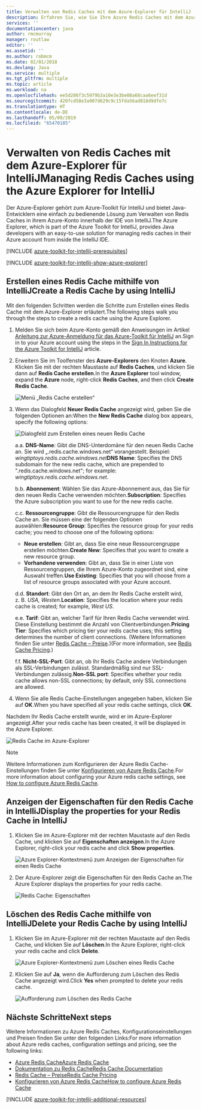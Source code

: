 ```yaml
---
title: Verwalten von Redis Caches mit dem Azure-Explorer für IntelliJ
description: Erfahren Sie, wie Sie Ihre Azure Redis Caches mit dem Azure-Explorer für IntelliJ verwalten.
services: ''
documentationcenter: java
author: rmcmurray
manager: routlaw
editor: ''
ms.assetid: ''
ms.author: robmcm
ms.date: 02/01/2018
ms.devlang: Java
ms.service: multiple
ms.tgt_pltfrm: multiple
ms.topic: article
ms.workload: na
ms.openlocfilehash: ee5d286f3c5979b3a10e3e3be08a68caa6eef31d
ms.sourcegitcommit: 420fcd58e3a907d629c9c15fda56ad818d9dfe7c
ms.translationtype: HT
ms.contentlocale: de-DE
ms.lasthandoff: 05/09/2019
ms.locfileid: "65470185"
---
```

# <a name="managing-redis-caches-using-the-azure-explorer-for-intellij"></a><span data-ttu-id="6a679-103">Verwalten von Redis Caches mit dem Azure-Explorer für IntelliJ</span><span class="sxs-lookup"><span data-stu-id="6a679-103">Managing Redis Caches using the Azure Explorer for IntelliJ</span></span>

<span data-ttu-id="6a679-104">Der Azure-Explorer gehört zum Azure-Toolkit für IntelliJ und bietet Java-Entwicklern eine einfach zu bedienende Lösung zum Verwalten von Redis Caches in ihrem Azure-Konto innerhalb der IDE von IntelliJ.</span><span class="sxs-lookup"><span data-stu-id="6a679-104">The Azure Explorer, which is part of the Azure Toolkit for IntelliJ, provides Java developers with an easy-to-use solution for managing redis caches in their Azure account from inside the IntelliJ IDE.</span></span>

[!INCLUDE [azure-toolkit-for-intellij-prerequisites](../includes/azure-toolkit-for-intellij-prerequisites.md)]

[!INCLUDE [azure-toolkit-for-intellij-show-azure-explorer](../includes/azure-toolkit-for-intellij-show-azure-explorer.md)]

## <a name="create-a-redis-cache-by-using-intellij"></a><span data-ttu-id="6a679-105">Erstellen eines Redis Cache mithilfe von IntelliJ</span><span class="sxs-lookup"><span data-stu-id="6a679-105">Create a Redis Cache by using IntelliJ</span></span>

<span data-ttu-id="6a679-106">Mit den folgenden Schritten werden die Schritte zum Erstellen eines Redis Cache mit dem Azure-Explorer erläutert.</span><span class="sxs-lookup"><span data-stu-id="6a679-106">The following steps walk you through the steps to create a redis cache using the Azure Explorer.</span></span>

1. <span data-ttu-id="6a679-107">Melden Sie sich beim Azure-Konto gemäß den Anweisungen im Artikel [Anleitung zur Azure-Anmeldung für das Azure-Toolkit für IntelliJ] an.</span><span class="sxs-lookup"><span data-stu-id="6a679-107">Sign in to your Azure account using the steps in the [Sign In Instructions for the Azure Toolkit for IntelliJ] article.</span></span>

1. <span data-ttu-id="6a679-108">Erweitern Sie im Toolfenster des **Azure-Explorers** den Knoten **Azure**. Klicken Sie mit der rechten Maustaste auf **Redis Caches**, und klicken Sie dann auf **Redis Cache erstellen**.</span><span class="sxs-lookup"><span data-stu-id="6a679-108">In the **Azure Explorer** tool window, expand the **Azure** node, right-click **Redis Caches**, and then click **Create Redis Cache**.</span></span>

   ![Menü „Redis Cache erstellen“][CR01]

1. <span data-ttu-id="6a679-110">Wenn das Dialogfeld **Neuer Redis Cache** angezeigt wird, geben Sie die folgenden Optionen an:</span><span class="sxs-lookup"><span data-stu-id="6a679-110">When the **New Redis Cache** dialog box appears, specify the following options:</span></span>

   ![Dialogfeld zum Erstellen eines neuen Redis Cache][CR02]

   <span data-ttu-id="6a679-112">a.</span><span class="sxs-lookup"><span data-stu-id="6a679-112">a.</span></span> <span data-ttu-id="6a679-113">**DNS-Name**: Gibt die DNS-Unterdomäne für den neuen Redis Cache an. Sie wird „.redis.cache.windows.net“ vorangestellt. Beispiel: *wingtiptoys.redis.cache.windows.net*</span><span class="sxs-lookup"><span data-stu-id="6a679-113">**DNS Name**: Specifies the DNS subdomain for the new redis cache, which are prepended to ".redis.cache.windows.net"; for example: *wingtiptoys.redis.cache.windows.net*.</span></span>

   <span data-ttu-id="6a679-114">b.</span><span class="sxs-lookup"><span data-stu-id="6a679-114">b.</span></span> <span data-ttu-id="6a679-115">**Abonnement**: Wählen Sie das Azure-Abonnement aus, das Sie für den neuen Redis Cache verwenden möchten.</span><span class="sxs-lookup"><span data-stu-id="6a679-115">**Subscription**: Specifies the Azure subscription you want to use for the new redis cache.</span></span>

   <span data-ttu-id="6a679-116">c.</span><span class="sxs-lookup"><span data-stu-id="6a679-116">c.</span></span> <span data-ttu-id="6a679-117">**Ressourcengruppe**: Gibt die Ressourcengruppe für den Redis Cache an. Sie müssen eine der folgenden Optionen auswählen:</span><span class="sxs-lookup"><span data-stu-id="6a679-117">**Resource Group**: Specifies the resource group for your redis cache; you need to choose one of the following options:</span></span> 
      * <span data-ttu-id="6a679-118">**Neue erstellen**: Gibt an, dass Sie eine neue Ressourcengruppe erstellen möchten.</span><span class="sxs-lookup"><span data-stu-id="6a679-118">**Create New**: Specifies that you want to create a new resource group.</span></span> 
      * <span data-ttu-id="6a679-119">**Vorhandene verwenden**: Gibt an, dass Sie in einer Liste von Ressourcengruppen, die Ihrem Azure-Konto zugeordnet sind, eine Auswahl treffen.</span><span class="sxs-lookup"><span data-stu-id="6a679-119">**Use Existing**: Specifies that you will choose from a list of resource groups associated with your Azure account.</span></span> 

   <span data-ttu-id="6a679-120">d.</span><span class="sxs-lookup"><span data-stu-id="6a679-120">d.</span></span> <span data-ttu-id="6a679-121">**Standort**: Gibt den Ort an, an dem Ihr Redis Cache erstellt wird, z. B. *USA, Westen*.</span><span class="sxs-lookup"><span data-stu-id="6a679-121">**Location**: Specifies the location where your redis cache is created; for example, *West US*.</span></span>

   <span data-ttu-id="6a679-122">e.</span><span class="sxs-lookup"><span data-stu-id="6a679-122">e.</span></span> <span data-ttu-id="6a679-123">**Tarif**: Gibt an, welcher Tarif für Ihren Redis Cache verwendet wird. Diese Einstellung bestimmt die Anzahl von Clientverbindungen.</span><span class="sxs-lookup"><span data-stu-id="6a679-123">**Pricing Tier**: Specifies which pricing tier your redis cache uses; this setting determines the number of client connections.</span></span> <span data-ttu-id="6a679-124">(Weitere Informationen finden Sie unter [Redis Cache – Preise].)</span><span class="sxs-lookup"><span data-stu-id="6a679-124">(For more information, see [Redis Cache Pricing].)</span></span>

   <span data-ttu-id="6a679-125">f.</span><span class="sxs-lookup"><span data-stu-id="6a679-125">f.</span></span> <span data-ttu-id="6a679-126">**Nicht-SSL-Port**: Gibt an, ob Ihr Redis Cache andere Verbindungen als SSL-Verbindungen zulässt. Standardmäßig sind nur SSL-Verbindungen zulässig.</span><span class="sxs-lookup"><span data-stu-id="6a679-126">**Non-SSL port**: Specifies whether your redis cache allows non-SSL connections; by default, only SSL connections are allowed.</span></span>

1. <span data-ttu-id="6a679-127">Wenn Sie alle Redis Cache-Einstellungen angegeben haben, klicken Sie auf **OK**.</span><span class="sxs-lookup"><span data-stu-id="6a679-127">When you have specified all your redis cache settings, click **OK**.</span></span>

<span data-ttu-id="6a679-128">Nachdem Ihr Redis Cache erstellt wurde, wird er im Azure-Explorer angezeigt.</span><span class="sxs-lookup"><span data-stu-id="6a679-128">After your redis cache has been created, it will be displayed in the Azure Explorer.</span></span>

   ![Redis Cache im Azure-Explorer][CR03]

> [!NOTE]
>
> <span data-ttu-id="6a679-130">Weitere Informationen zum Konfigurieren der Azure Redis Cache-Einstellungen finden Sie unter [Konfigurieren von Azure Redis Cache].</span><span class="sxs-lookup"><span data-stu-id="6a679-130">For more information about configuring your Azure redis cache settings, see [How to configure Azure Redis Cache].</span></span>
>

## <a name="display-the-properties-for-your-redis-cache-in-intellij"></a><span data-ttu-id="6a679-131">Anzeigen der Eigenschaften für den Redis Cache in IntelliJ</span><span class="sxs-lookup"><span data-stu-id="6a679-131">Display the properties for your Redis Cache in IntelliJ</span></span>

1. <span data-ttu-id="6a679-132">Klicken Sie im Azure-Explorer mit der rechten Maustaste auf den Redis Cache, und klicken Sie auf **Eigenschaften anzeigen**.</span><span class="sxs-lookup"><span data-stu-id="6a679-132">In the Azure Explorer, right-click your redis cache and click **Show properties**.</span></span>

   ![Azure Explorer-Kontextmenü zum Anzeigen der Eigenschaften für einen Redis Cache][SP01]

1. <span data-ttu-id="6a679-134">Der Azure-Explorer zeigt die Eigenschaften für den Redis Cache an.</span><span class="sxs-lookup"><span data-stu-id="6a679-134">The Azure Explorer displays the properties for your redis cache.</span></span>

   ![Redis Cache: Eigenschaften][SP02]

## <a name="delete-your-redis-cache-by-using-intellij"></a><span data-ttu-id="6a679-136">Löschen des Redis Cache mithilfe von IntelliJ</span><span class="sxs-lookup"><span data-stu-id="6a679-136">Delete your Redis Cache by using IntelliJ</span></span>

1. <span data-ttu-id="6a679-137">Klicken Sie im Azure-Explorer mit der rechten Maustaste auf den Redis Cache, und klicken Sie auf **Löschen**.</span><span class="sxs-lookup"><span data-stu-id="6a679-137">In the Azure Explorer, right-click your redis cache and click **Delete**.</span></span>

   ![Azure Explorer-Kontextmenü zum Löschen eines Redis Cache][DE01]

1. <span data-ttu-id="6a679-139">Klicken Sie auf **Ja**, wenn die Aufforderung zum Löschen des Redis Cache angezeigt wird.</span><span class="sxs-lookup"><span data-stu-id="6a679-139">Click **Yes** when prompted to delete your redis cache.</span></span>

   ![Aufforderung zum Löschen des Redis Cache][DE02]

## <a name="next-steps"></a><span data-ttu-id="6a679-141">Nächste Schritte</span><span class="sxs-lookup"><span data-stu-id="6a679-141">Next steps</span></span>

<span data-ttu-id="6a679-142">Weitere Informationen zu Azure Redis Caches, Konfigurationseinstellungen und Preisen finden Sie unter den folgenden Links:</span><span class="sxs-lookup"><span data-stu-id="6a679-142">For more information about Azure redis caches, configuration settings and pricing, see the following links:</span></span>

* <span data-ttu-id="6a679-143">[Azure Redis Cache]</span><span class="sxs-lookup"><span data-stu-id="6a679-143">[Azure Redis Cache]</span></span>
* <span data-ttu-id="6a679-144">[Dokumentation zu Redis Cache]</span><span class="sxs-lookup"><span data-stu-id="6a679-144">[Redis Cache Documentation]</span></span>
* <span data-ttu-id="6a679-145">[Redis Cache – Preise]</span><span class="sxs-lookup"><span data-stu-id="6a679-145">[Redis Cache Pricing]</span></span>
* <span data-ttu-id="6a679-146">[Konfigurieren von Azure Redis Cache]</span><span class="sxs-lookup"><span data-stu-id="6a679-146">[How to configure Azure Redis Cache]</span></span>

[!INCLUDE [azure-toolkit-for-intellij-additional-resources](../includes/azure-toolkit-for-intellij-additional-resources.md)]

<!-- URL List -->

[Redis Cache – Preise]: https://azure.microsoft.com/pricing/details/cache/
[Redis Cache Pricing]: https://azure.microsoft.com/pricing/details/cache/
[Azure Redis Cache]: https://azure.microsoft.com/services/cache/
[Dokumentation zu Redis Cache]: /azure/redis-cache
[Redis Cache Documentation]: /azure/redis-cache
[Konfigurieren von Azure Redis Cache]: /azure/redis-cache/cache-configure
[How to configure Azure Redis Cache]: /azure/redis-cache/cache-configure
[Anleitung zur Azure-Anmeldung für das Azure-Toolkit für IntelliJ]: ./azure-toolkit-for-intellij-sign-in-instructions.md (Anleitung zur Azure-Anmeldung für das Azure-Toolkit für IntelliJ)
[Sign In Instructions for the Azure Toolkit for IntelliJ]: ./azure-toolkit-for-intellij-sign-in-instructions.md

<!-- IMG List -->

[CR01]: media/azure-toolkit-for-intellij-managing-redis-caches-using-azure-explorer/CR01.png
[CR02]: media/azure-toolkit-for-intellij-managing-redis-caches-using-azure-explorer/CR02.png
[CR03]: media/azure-toolkit-for-intellij-managing-redis-caches-using-azure-explorer/CR03.png

[SP01]: media/azure-toolkit-for-intellij-managing-redis-caches-using-azure-explorer/SP01.png
[SP02]: media/azure-toolkit-for-intellij-managing-redis-caches-using-azure-explorer/SP02.png

[DE01]: media/azure-toolkit-for-intellij-managing-redis-caches-using-azure-explorer/DE01.png
[DE02]: media/azure-toolkit-for-intellij-managing-redis-caches-using-azure-explorer/DE02.png
